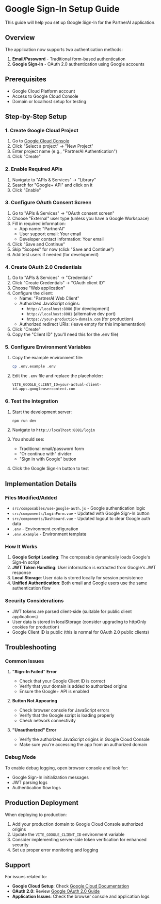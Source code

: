 # Google Sign-In Setup Guide

This guide will help you set up Google Sign-In for the PartnerAI application.

## Overview

The application now supports two authentication methods:
1. **Email/Password** - Traditional form-based authentication
2. **Google Sign-In** - OAuth 2.0 authentication using Google accounts

## Prerequisites

- Google Cloud Platform account
- Access to Google Cloud Console
- Domain or localhost setup for testing

## Step-by-Step Setup

### 1. Create Google Cloud Project

1. Go to [Google Cloud Console](https://console.cloud.google.com/)
2. Click "Select a project" → "New Project"
3. Enter project name (e.g., "PartnerAI Authentication")
4. Click "Create"

### 2. Enable Required APIs

1. Navigate to "APIs & Services" → "Library"
2. Search for "Google+ API" and click on it
3. Click "Enable"

### 3. Configure OAuth Consent Screen

1. Go to "APIs & Services" → "OAuth consent screen"
2. Choose "External" user type (unless you have a Google Workspace)
3. Fill in required information:
   - App name: "PartnerAI"
   - User support email: Your email
   - Developer contact information: Your email
4. Click "Save and Continue"
5. Skip "Scopes" for now (click "Save and Continue")
6. Add test users if needed (for development)

### 4. Create OAuth 2.0 Credentials

1. Go to "APIs & Services" → "Credentials"
2. Click "Create Credentials" → "OAuth client ID"
3. Choose "Web application"
4. Configure the client:
   - Name: "PartnerAI Web Client"
   - Authorized JavaScript origins:
     - `http://localhost:8080` (for development)
     - `http://localhost:8081` (alternative dev port)
     - `https://your-production-domain.com` (for production)
   - Authorized redirect URIs: (leave empty for this implementation)
5. Click "Create"
6. Copy the "Client ID" (you'll need this for the .env file)

### 5. Configure Environment Variables

1. Copy the example environment file:
   ```bash
   cp .env.example .env
   ```

2. Edit the `.env` file and replace the placeholder:
   ```env
   VITE_GOOGLE_CLIENT_ID=your-actual-client-id.apps.googleusercontent.com
   ```

### 6. Test the Integration

1. Start the development server:
   ```bash
   npm run dev
   ```

2. Navigate to `http://localhost:8081/login`

3. You should see:
   - Traditional email/password form
   - "Or continue with" divider
   - "Sign in with Google" button

4. Click the Google Sign-In button to test

## Implementation Details

### Files Modified/Added

- `src/composables/use-google-auth.js` - Google authentication logic
- `src/components/LoginForm.vue` - Updated with Google Sign-In button
- `src/components/Dashboard.vue` - Updated logout to clear Google auth data
- `.env` - Environment configuration
- `.env.example` - Environment template

### How It Works

1. **Google Script Loading**: The composable dynamically loads Google's Sign-In script
2. **JWT Token Handling**: User information is extracted from Google's JWT response
3. **Local Storage**: User data is stored locally for session persistence
4. **Unified Authentication**: Both email and Google users use the same authentication flow

### Security Considerations

- JWT tokens are parsed client-side (suitable for public client applications)
- User data is stored in localStorage (consider upgrading to httpOnly cookies for production)
- Google Client ID is public (this is normal for OAuth 2.0 public clients)

## Troubleshooting

### Common Issues

1. **"Sign-In Failed" Error**
   - Check that your Google Client ID is correct
   - Verify that your domain is added to authorized origins
   - Ensure the Google+ API is enabled

2. **Button Not Appearing**
   - Check browser console for JavaScript errors
   - Verify that the Google script is loading properly
   - Check network connectivity

3. **"Unauthorized" Error**
   - Verify the authorized JavaScript origins in Google Cloud Console
   - Make sure you're accessing the app from an authorized domain

### Debug Mode

To enable debug logging, open browser console and look for:
- Google Sign-In initialization messages
- JWT parsing logs
- Authentication flow logs

## Production Deployment

When deploying to production:

1. Add your production domain to Google Cloud Console authorized origins
2. Update the `VITE_GOOGLE_CLIENT_ID` environment variable
3. Consider implementing server-side token verification for enhanced security
4. Set up proper error monitoring and logging

## Support

For issues related to:
- **Google Cloud Setup**: Check [Google Cloud Documentation](https://cloud.google.com/docs)
- **OAuth 2.0**: Review [Google OAuth 2.0 Guide](https://developers.google.com/identity/protocols/oauth2)
- **Application Issues**: Check the browser console and application logs
